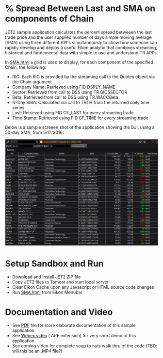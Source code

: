 # % Spread Between Last and SMA on components of Chain

JET2 sample application calculates the percent spread betweeen the last trade price and the user supplied number of days simple moving average (SMA) using three different API's simultaneously to show how someone can rapidly develop and deploy a useful Eikon analytic that combines streaming, historical and fundemental data with simple to use and understand TR API's.  

In [SMA.html](SMA.html) a grid is used to display, for each component of the specified Chain, the following:

- RIC: Each RIC is provided by the streaming call to the Quotes object via the Chain argument
- Company Name:  Retrieved using FID DSPLY_NAME
- Sector: Retrieved from call to DSS using TR.GICSSECTOR
- Beta:  Retrieved from call to DSS using TR.WACCBeta
- N-Day SMA:  Calculated via call to TRTH from the returned daily time series
- Last:  Retrieved using FID CF_LAST for every streaming trade
- Time Stamp:  Retrieved using FID CF_TIME for every streaming trade

Below is a sample screeen shot of the application showing the DJI, using a 50-day SMA, from 5/17/2016:

![](screenShot-DJI-50-20160517.jpg)

# Setup Sandbox and Run

- Download and Install JET2 ZIP file
- Copy JET2 files to Tomcat and start local server
- Clear Eikon Cache upon any Javascript or HTML source code changes
- Run [SMA.html](SMA.html) from Eikon Menubar

# Documentation and Video

- See [PDF](JET2-Chain-Spread-SMA-Last.pdf) file for more elaborate documentation of this sample application
- See [Webex video](JET2-Chain-Spread-SMA-Last.arf) (.ARF extension) for very short demo of this application
- See coming video for complete soup to nuts walk thru of the code (TBD:  will this be an .MP4 file?)
